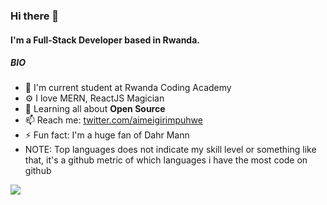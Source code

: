 ### Hi there 👋

#### I'm a Full-Stack Developer based in Rwanda.

##### BIO

- 🏢 I'm current student at Rwanda Coding Academy
- ⚙️ I love MERN, ReactJS Magician
- 🌱 Learning all about **Open Source**
- 📫 Reach me: [twitter.com/aimeigirimpuhwe](https://twitter.com/aimeigirimpuhwe)
- ⚡️ Fun fact: I'm a huge fan of Dahr Mann
- NOTE: Top languages does not indicate my skill level or something like that, it's a github metric of which languages i have the most code on github
<a href="https://github.com/anuraghazra/github-readme-stats">
  <img align="center" src="https://github-readme-stats.anuraghazra1.vercel.app/api/top-langs/?username=igaimerca&layout=compact&theme=material-palenight" />
</a>
